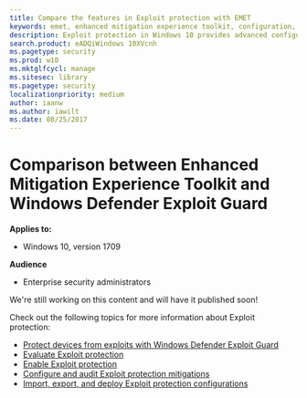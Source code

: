 ```yaml
---
title: Compare the features in Exploit protection with EMET
keywords: emet, enhanced mitigation experience toolkit, configuration, exploit
description: Exploit protection in Windows 10 provides advanced configuration over the settings offered in EMET.
search.product: eADQiWindows 10XVcnh
ms.pagetype: security
ms.prod: w10
ms.mktglfcycl: manage
ms.sitesec: library
ms.pagetype: security
localizationpriority: medium
author: iaanw
ms.author: iawilt
ms.date: 08/25/2017
---
```




# Comparison between Enhanced Mitigation Experience Toolkit and Windows Defender Exploit Guard


**Applies to:**

- Windows 10, version 1709



**Audience**

- Enterprise security administrators





We're still working on this content and will have it published soon!



Check out the following topics for more information about Exploit protection:

- [Protect devices from exploits with Windows Defender Exploit Guard](exploit-protection-exploit-guard.md)
- [Evaluate Exploit protection](evaluate-exploit-protection.md)
- [Enable Exploit protection](enable-exploit-protection.md)
- [Configure and audit Exploit protection mitigations](customize-exploit-protection.md)
- [Import, export, and deploy Exploit protection configurations](import-export-exploit-protection-emet-xml.md)
